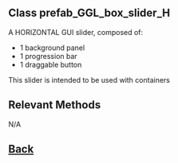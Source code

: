 ## Class prefab_GGL_box_slider_H

A HORIZONTAL GUI slider, composed of:
- 1 background panel
- 1 progression bar
- 1 draggable button

This slider is intended to be used with containers

## Relevant Methods

N/A

## [Back](https://github.com/Ced30/GML-GUI-Library-GGL-Documentation/blob/main/API/Instance%20Prefabs.md)

